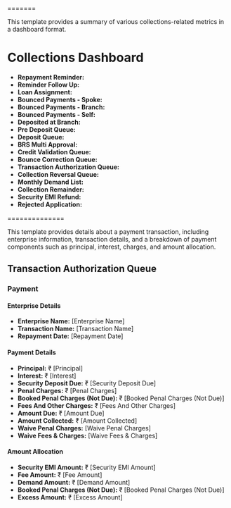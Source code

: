 =======

This template provides a summary of various collections-related metrics in a dashboard format.

# Collections Dashboard

- **Repayment Reminder:** 
- **Reminder Follow Up:** 
- **Loan Assignment:** 
- **Bounced Payments - Spoke:** 
- **Bounced Payments - Branch:** 
- **Bounced Payments - Self:** 
- **Deposited at Branch:** 
- **Pre Deposit Queue:** 
- **Deposit Queue:** 
- **BRS Multi Approval:** 
- **Credit Validation Queue:** 
- **Bounce Correction Queue:** 
- **Transaction Authorization Queue:** 
- **Collection Reversal Queue:** 
- **Monthly Demand List:** 
- **Collection Remainder:** 
- **Security EMI Refund:** 
- **Rejected Application:** 

==============

This template provides details about a payment transaction, including enterprise information, transaction details, and a breakdown of payment components such as principal, interest, charges, and amount allocation. 

## Transaction Authorization Queue

### Payment

#### Enterprise Details

- **Enterprise Name:** [Enterprise Name]
- **Transaction Name:** [Transaction Name]
- **Repayment Date:** [Repayment Date]

#### Payment Details

- **Principal:** ₹ [Principal]
- **Interest:** ₹ [Interest]
- **Security Deposit Due:** ₹ [Security Deposit Due]
- **Penal Charges:** ₹ [Penal Charges]
- **Booked Penal Charges (Not Due):** ₹ [Booked Penal Charges (Not Due)]
- **Fees And Other Charges:** ₹ [Fees And Other Charges]
- **Amount Due:** ₹ [Amount Due]
- **Amount Collected:** ₹ [Amount Collected]
- **Waive Penal Charges:** [Waive Penal Charges]
- **Waive Fees & Charges:** [Waive Fees & Charges]

#### Amount Allocation

- **Security EMI Amount:** ₹ [Security EMI Amount]
- **Fee Amount:** ₹ [Fee Amount]
- **Demand Amount:** ₹ [Demand Amount]
- **Booked Penal Charges (Not Due):** ₹ [Booked Penal Charges (Not Due)]
- **Excess Amount:** ₹ [Excess Amount]
